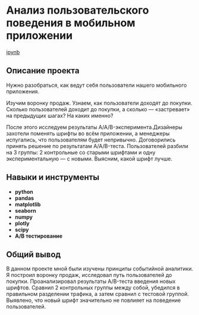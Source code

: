 # Анализ пользовательского поведения в мобильном приложении

[ipynb](https://github.com/JustLui/data_analyst/blob/main/A_B%20test/a_b_test.ipynb)

## Описание проекта

Нужно разобраться, как ведут себя пользователи нашего мобильного приложения.

Изучим воронку продаж. Узнаем, как пользователи доходят до покупки. Сколько пользователей доходит до покупки, а сколько — «застревает» на предыдущих шагах? На каких именно?

После этого исследуем результаты A/A/B-эксперимента.Дизайнеры захотели поменять шрифты во всём приложении, а менеджеры испугались, что пользователям будет непривычно. Договорились принять решение по результатам A/A/B-теста. Пользователей разбили на 3 группы: 2 контрольные со старыми шрифтами и одну экспериментальную — с новыми. Выясним, какой шрифт лучше.



## Навыки и инструменты

- **python**
- **pandas**
- **matplotlib**
- **seaborn**
- **numpy**
- **plotly**
- **scipy**
- **A/B тестирование**


## Общий вывод

В данном проекте мной были изучены принципы событийной аналитики. Я построил воронку продаж, исследовал путь пользователей до покупки. Проанализировал результаты A/B-теста введения новых шрифтов. Сравнил 2 контрольных группы между собой, убедился в правильном разделении трафика, а затем сравнил с тестовой группой. Выявлено, что новый шрифт значительно не повлияет на поведение пользователей.
